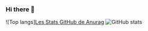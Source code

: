 ### Hi there 👋

![Top langs][Les Stats GitHub de Anurag](https://github-readme-stats.vercel.app/api?username=Chateauvisionn)
![GitHub stats](https://github-readme-stats.vercel.app/api?username=Chateauvisionn)
